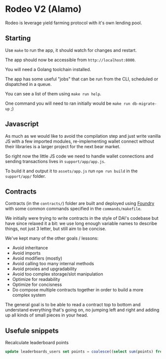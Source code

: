 # Rodeo V2 (Alamo)

Rodeo is leverage yield farming protocol with it's own lending pool.

## Starting

Use `make` to run the app, it should watch for changes and restart.

The app should now be accessible from `http://localhost:8000`.

You will need a Golang toolchain installed.

The app has some useful "jobs" that can be run from the CLI, scheduled or dispatched in a queue.

You can see a list of them using `make run help`.

One command you will need to ran initially would be `make run db-migrate-up` ;)

## Javascript

As much as we would like to avoid the compilation step and just write vanilla JS with a few imported modules, re-implementing wallet connect without their libraries is a larger project for the next bear market.

So right now the little JS code we need to handle wallet connections and sending transactions lives in `support/app/app.js`.

To build it and output it to `assets/app.js` run `npm run build` in the `support/app/` folder.

## Contracts

Contracts (in the `contracts/`) folder are built and deployed using [Foundry](https://book.getfoundry.sh/) with some common commands specified in the `commands/makefile`.

We initially were trying to write contracts in the style of DAI's codebase but have since relaxed it a bit: we use long enough variable names to describe things, not just 3 letter, but still aim to be concise.

We've kept many of the other goals / lessons:

- Avoid inheritance
- Avoid imports
- Avoid modifiers (mostly)
- Avoid calling too many internal methods
- Avoid proxies and upgradability
- Avoid too complex storage/slot manipulation
- Optimize for readability
- Optimize for concisness
- Do compose multiple contracts together in order to build a more complex system

The general goal is to be able to read a contract top to bottom and understand everything that's going on, no jumping left and right and adding up all kinds of small pieces in your head.

## Usefule snippets

Recalculate leaderboard points

```sql
update leaderboards_users set points = coalesce((select sum(points) from leaderboards_points where user_id = leaderboards_users.id), 0);
```
